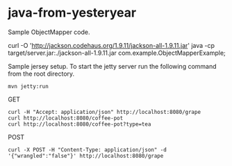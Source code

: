 java-from-yesteryear
====================

Sample ObjectMapper code.

  curl -O 'http://jackson.codehaus.org/1.9.11/jackson-all-1.9.11.jar'
  java -cp target/server.jar:./jackson-all-1.9.11.jar com.example.ObjectMapperExample;


Sample jersey setup. To start the jetty server run the following command from the root directory.

	mvn jetty:run
	
GET

	curl -H "Accept: application/json" http://localhost:8080/grape
	curl http://localhost:8080/coffee-pot
	curl http://localhost:8080/coffee-pot?type=tea	
	
POST

	curl -X POST -H "Content-Type: application/json" -d '{"wrangled":"false"}' http://localhost:8080/grape
	
